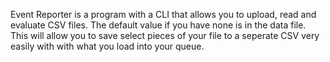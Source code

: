 Event Reporter is a program with a CLI that allows you to upload, read and evaluate CSV files. The default value if you have none is in the data file. This will allow you to save select pieces of your file to a seperate CSV very easily with with what you load into your queue. 
